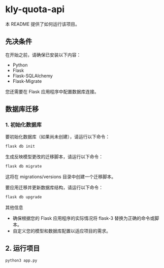 # kly-quota-api

本 README 提供了如何运行该项目。

## 先决条件

在开始之前，请确保已安装以下内容：

- Python
- Flask
- Flask-SQLAlchemy
- Flask-Migrate

您还需要在 Flask 应用程序中配置数据库连接。

## 数据库迁移

### 1. 初始化数据库

要初始化数据库（如果尚未创建），请运行以下命令：

```bash
flask db init
```

生成反映模型更改的迁移脚本，请运行以下命令：

```bash
flask db migrate
```

这将在 migrations/versions 目录中创建一个迁移脚本。

要应用迁移并更新数据库结构，请运行以下命令：

```bash
flask db upgrade
```

其他信息

- 确保根据您的 Flask 应用程序的实际情况将 flask-3 替换为正确的命令或脚本。
- 自定义您的模型和数据库配置以适应项目的需求。


## 2. 运行项目

```bash
python3 app.py
```
